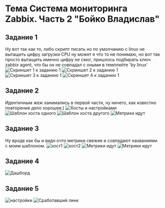 # Тема Система мониторинга Zabbix. Часть 2 "Бойко Владислав"

## Задание 1
Ну вот так как то, либо скрипт писать но по умолчанию с linux не вытащить цифру загрузки CPU ну может я что то не понимаю, но вот так просто вытащить именно цифру не смог, пришлось подбирать ключ zabbix agent, что бы он не совпадал с оными в темплейте 'by linux'
![Скриншет 1 к заданию 1](https://github.com/VladiSlave2042/Zabbix2/blob/main/img/1.1.png)
![Скриншет 2 к заданию 1](https://github.com/VladiSlave2042/Zabbix2/blob/main/img/1.2.png)
![Скриншет 3 к заданию 1](https://github.com/VladiSlave2042/Zabbix2/blob/main/img/1.3.png)
![Скриншет 4 к заданию 1](https://github.com/VladiSlave2042/Zabbix2/blob/main/img/1.4.png)
## Задание 2
Идентичным жеж ханимались в первой части, ну ничего, как известно повторение дело хорошее;)
![Хосты и настройками](https://github.com/VladiSlave2042/Zabbix2/blob/main/img/2.1.png)
![Шаблон хоста одного](https://github.com/VladiSlave2042/Zabbix2/blob/main/img/2.2.png)
![Шаблон хоста другого](https://github.com/VladiSlave2042/Zabbix2/blob/main/img/2.3.png)
![Метрики идут](https://github.com/VladiSlave2042/Zabbix2/blob/main/img/2.4.png)
## Задание 3
Ну вроде как бы и видн очто метрики свежие и совпадают названиями с моим шаблоном.
![хост1](https://github.com/VladiSlave2042/Zabbix2/blob/main/img/3.1.png)
![хост2](https://github.com/VladiSlave2042/Zabbix2/blob/main/img/3.2.png)
![Метрики идут](https://github.com/VladiSlave2042/Zabbix2/blob/main/img/3.3.png)
![Метрики идут](https://github.com/VladiSlave2042/Zabbix2/blob/main/img/3.4.png)

## Задание 4
![Дашборд](https://github.com/VladiSlave2042/Zabbix2/blob/main/img/4.1.png)

## Задание 5 
![настройки](https://github.com/VladiSlave2042/Zabbix2/blob/main/img/5.2.png)
![Сработавший линк](https://github.com/VladiSlave2042/Zabbix2/blob/main/img/5.1.png)

